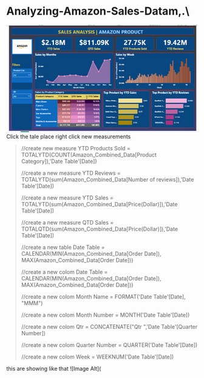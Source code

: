 # Analyzing-Amazon-Sales-Datam,.\
![Image Alt](https://github.com/ANNU-2484/Analyzing-Amazon-Sales-Data/blob/main/Screenshot%202025-06-19%20154415.png?raw=true)
Click the tale place right click new measurements 
>//create new measure YTD Products Sold = TOTALYTD(COUNT(Amazon_Combined_Data[Product Category]),'Date Table'[Date])
>
>//create a new measure YTD Reviews = TOTALYTD(sum(Amazon_Combined_Data[Number of  reviews]),'Date Table'[Date])
>
>//create a new measure YTD Sales = TOTALYTD(sum(Amazon_Combined_Data[Price(Dollar)]),'Date Table'[Date])
>
>//create a new measure QTD Sales = TOTALQTD(sum(Amazon_Combined_Data[Price(Dollar)]),'Date Table'[Date])
>
>//create a new table Date Table = CALENDAR(MIN(Amazon_Combined_Data[Order Date]), MAX(Amazon_Combined_Data[Order Date]))
>
>//create a new colom Date Table = CALENDAR(MIN(Amazon_Combined_Data[Order Date]), MAX(Amazon_Combined_Data[Order Date]))
>
>//create a new colom Month Name = FORMAT('Date Table'[Date], "MMM")
>
>//create a new colom Month Number = MONTH('Date Table'[Date])
>
>//create a new colom Qtr = CONCATENATE("Qtr ",'Date Table'[Quarter Number])
>
>//create a new colom Quarter Number = QUARTER('Date Table'[Date])
>
>//create a new colom Week = WEEKNUM('Date Table'[Date])
>
>
this are showing like that 
![Image Alt](
